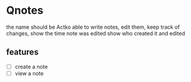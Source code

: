 # Qnotes
the name should be Actko
able to write notes, 
edit them, 
keep track of changes,
show the time note was edited
show who created it and edited

## features
- [ ] create a note
- [ ] view a note
